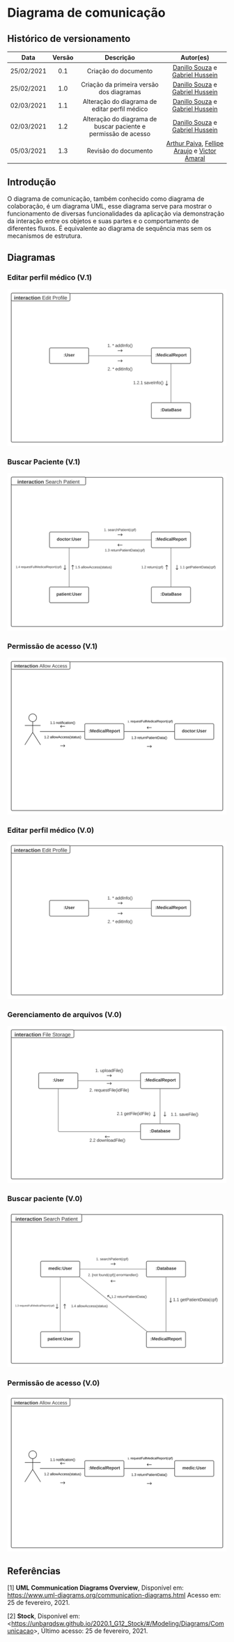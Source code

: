 # Diagrama de comunicação

## Histórico de versionamento

|    Data    | Versão |                Descrição                 |                                              Autor(es)                                               |
| :--------: | :----: | :--------------------------------------: | :--------------------------------------------------------------------------------------------------: |
| 25/02/2021 |  0.1   |           Criação do documento           | [Danillo Souza](https://github.com/DanilloGS) e [Gabriel Hussein](https://github.com/GabrielHussein) |
| 25/02/2021 |  1.0   | Criação da primeira versão dos diagramas | [Danillo Souza](https://github.com/DanilloGS) e [Gabriel Hussein](https://github.com/GabrielHussein) |
| 02/03/2021 |  1.1   | Alteração do diagrama de editar perfil médico | [Danillo Souza](https://github.com/DanilloGS) e [Gabriel Hussein](https://github.com/GabrielHussein) |
| 02/03/2021 |  1.2   | Alteração do diagrama de buscar paciente e permissão de acesso| [Danillo Souza](https://github.com/DanilloGS) e [Gabriel Hussein](https://github.com/GabrielHussein) |
| 05/03/2021 |  1.3   | Revisão do documento | [Arthur Paiva](https://github.com/ArthurPaivaT), [Fellipe Araujo](https://github.com/fellipe-araujo) e [Victor Amaral](https://github.com/VictorAmaralc) |

## Introdução

O diagrama de comunicação, também conhecido como diagrama de colaboração, é um diagrama UML, esse diagrama serve para mostrar o funcionamento de diversas funcionalidades da aplicação via demonstração da interação entre os objetos e suas partes e o comportamento de diferentes fluxos. É equivalente ao diagrama de sequência mas sem os mecanismos de estrutura.

## Diagramas

### Editar perfil médico (V.1)

![editProfileV1](../assets/images/04-diagramasUML/diagramaComunicacao/editProfileV1.svg)

### Buscar Paciente (V.1)

![searchPatientV1](../assets/images/04-diagramasUML/diagramaComunicacao/searchPatientV1.svg)

### Permissão de acesso (V.1)

![allowAccessV1](../assets/images/04-diagramasUML/diagramaComunicacao/allowAccessV1.svg)

### Editar perfil médico (V.0)

![editProfile](../assets/images/04-diagramasUML/diagramaComunicacao/editProfile.svg)

### Gerenciamento de arquivos (V.0)

![fileStorage](../assets/images/04-diagramasUML/diagramaComunicacao/fileStorage.svg)

### Buscar paciente (V.0)

![searchPatient](../assets/images/04-diagramasUML/diagramaComunicacao/searchPatient.svg)

### Permissão de acesso (V.0)

![allowAccess](../assets/images/04-diagramasUML/diagramaComunicacao/allowAccess.svg)

## Referências

[1] **UML Communication Diagrams Overview**, Disponível em: <https://www.uml-diagrams.org/communication-diagrams.html> Acesso em: 25 de fevereiro, 2021.

[2] **Stock**, Disponível em: <<https://unbarqdsw.github.io/2020.1_G12_Stock/#/Modeling/Diagrams/Comunicacao>>, Último acesso: 25 de fevereiro, 2021.